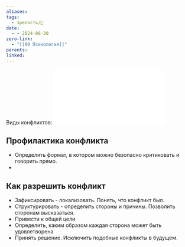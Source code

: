 ```yaml
---
aliases: 
tags:
  - зрелость/🌱
date:
  - - 2024-08-30
zero-link:
  - "[[00 Психология]]"
parents: 
linked:
---
```


Виды конфликтов: ![Виды конфликтов](_inbox/Виды%20конфликтов.md)
## Профилактика конфликта
- Определить формат, в котором можно безопасно критиковать и говорить прямо.
- 
## Как разрешить конфликт
- Зафиксировать - локализовать. Понять, что конфликт был.
- Структурировать - определить стороны и причины. Позволить сторонам высказаться.
- Привести к общей цели
- Определить, каким образом каждая сторона может быть удовлетворена
- Принять решение. Исключить подобные конфликты в будущем.